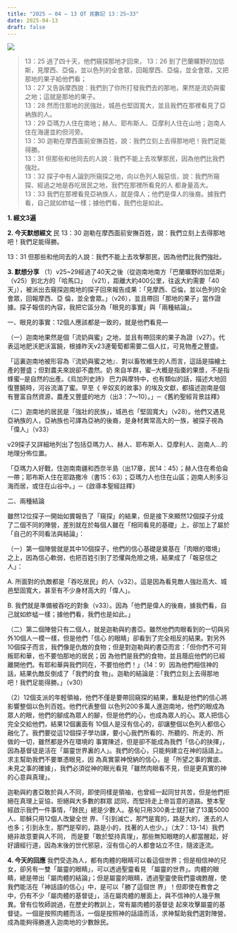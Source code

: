 ```yaml
---
title: "2025 – 04 – 13 QT 民數記 13：25~33"
date: 2025-04-13
draft: false
---
```


![](/images/qt.jpg)

> 13：25 過了四十天，他們窺探那地才回來， 
> 13：26 到了巴蘭曠野的加低斯，見摩西、亞倫，並以色列的全會眾，回報摩西、亞倫，並全會眾，又把那地的果子給他們看；  
> 13：27 又告訴摩西說：我們到了你所打發我們去的那地，果然是流奶與蜜之地；這就是那地的果子。  
> 13：28 然而住那地的民強壯，城邑也堅固寬大，並且我們在那裡看見了亞衲族的人。  
> 13：29 亞瑪力人住在南地；赫人、耶布斯人、亞摩利人住在山地；迦南人住在海邊並約但河旁。  
> 13：30 迦勒在摩西面前安撫百姓，說：我們立刻上去得那地吧！我們足能得勝。  
> 13：31 但那些和他同去的人說：我們不能上去攻擊那民，因為他們比我們強壯。  
> 13：32 探子中有人論到所窺探之地，向以色列人報惡信，說：我們所窺探、經過之地是吞吃居民之地，我們在那裡所看見的人
> 都身量高大。  
> 13：33 我們在那裡看見亞衲族人，就是偉人；他們是偉人的後裔。據我們看，自己就如蚱蜢一樣；據他們看，我們也是如此。  

**1. 經文3遍**


**2. 今天默想經文**
民 13：30 迦勒在摩西面前安撫百姓，說：我們立刻上去得那地吧！我們足能得勝。

13：31 但那些和他同去的人說：我們不能上去攻擊那民，因為他們比我們強壯。

**3. 默想分享**
（1）v25\~29經過了40天之後（從迦南地南方「巴蘭曠野的加低斯」（v25）到北方的「哈馬口」
（v21），距離大約400公里，往返大約需要「40天」），被派出去窺探迦南地的探子回來報告成果：「見摩西、亞倫，並以色列的全會眾，回報摩西、亞
倫，並全會眾。」（v26），並且帶回「那地的果子」當作證據。探子報信的內容，我把它區分為「眼見的事實」與「兩種結論」。

一、眼見的事實：12個人應該都是一致的，就是他們看見—

（一）迦南地果然是個「流奶與蜜」之地，並且有帶回來的果子為證（v27）。代表這地肥沃肥沃富饒，根據昨天v23連葡萄都需要二個人扛，可見物產之豐盛。

「這裏迦南地被形容為『流奶與蜜之地』．對以畜牧維生的人而言，這話是描繪土產的豐盛；但對農夫來說卻不盡然。奶
來自羊群，蜜─大概是指棗的果漿，不是指蜂蜜─是自然的出產。《烏加列史詩》 巴力與摩特中，也有類似的話，描述大地回復豐饒時，河谷流滿了蜜。早至《 
辛奴亥的故事》的埃及文獻，都描述迦南是個有豐富自然資源，農產又豐盛的地方（出3：7～10）。」─《舊約聖經背景註釋》

（二）迦南地的居民是「強壯的民族」，城邑也「堅固寬大」（v28）。他們又遇見亞衲族的人，亞衲族也可譯為亞衲的後裔，是身材異常高大的一族，被探子視為「偉人」（v33）

v29探子又詳細地列出了包括亞瑪力人、赫人、耶布斯人、亞摩利人、迦南人…的地理分佈位置。

「亞瑪力人好戰，住迦南南疆和西奈半島（出17章，民14：45）；赫人住在希伯侖一帶；耶布斯人住在耶路撒冷（書15：63）；亞瑪力人也住在山區；迦南人則多沿海而居，或住在山谷中。」─《啟導本聖經註釋》

二、兩種結論

雖然12位探子一開始如實報告了「窺探」的結果，但是接下來顯然12個探子分成了二個不同的陣營，差別就在於每個人雖在「相同看見的基礎」上，卻加上了屬於「自己的不同看法與結論」：

（一）第一個陣營就是其中10個探子，他們的信心基礎是奠基在「肉眼的環境」之上，因為信心軟弱，也把百姓引到了恐懼與危險之境，結果成了「報惡信之人」：

A. 所面對的仇敵都是「吞吃居民」的人（v32）。這是因為看見敵人強壯高大、城邑堅固寬大，甚至有不少身材高大的「偉人」。

B. 我們就是準備被吞吃的對象（v33）。因為「他們是偉人的後裔，據我們看，自己就如蚱蜢一樣；據他們看，我們也是如此。」

（二）第二個陣營只有二個人，就是迦勒與約書亞。雖然他們肉眼看到的一切與另外10個人一模一樣，但是他們「信心
的眼睛」卻看到了完全相反的結果。對另外10個探子而言，我們像是仇敵的食物；但是對迦勒與約書亞而言：「但你們不可背叛耶和華，也不要怕那地的居民；因
為他們是我們的食物，並且蔭庇他們的已經離開他們。有耶和華與我們同在，不要怕他們！」（14：9）因為他們相信神的話，結果仇敵反倒成了「我們的食
物」。迦勒的結論是：「我們立刻上去得那地吧！我們足能得勝。」（v30）

（2）12個支派的年輕領袖，他們不僅是要帶回窺探的結果，重點是他們的信心將影響整個以色列百姓。他們代表整個
以色列200多萬人進迦南地，他們的眼成為眾人的眼，他們的腳成為眾人的腳，但是他們的心，也成為眾人的心。眾人把信心完全交給他們，結果12個裏面有
10個人是沒有信心的，卻讓整個以色列人都信心融化了。我們要從這12個探子學功課，要小心我們所看的、所聽的、所走的、所做的一切，雖然都是外在環境的
事實陳述，但是卻不能成為我們「信心的抉擇」，因為基督徒是活在「屬靈世界裏的人」。我們的信心，只能夠建立在神的話語上。求主幫助我們不要單憑眼見，因
為真實蒙神悅納的信心，是「所望之事的實底、未見之事的確據」，我們必須從神的眼光看見「雖然肉眼看不見，但是更真實的神的心意與真理」。

迦勒與約書亞敢於與人不同，即使同樣是領袖，也曾經一起同甘共苦，但是他們拒絕在真理上妥協，拒絕與大多數的群眾
認同，而堅持走上帝旨意的道路。整本聖經啟示我們一件事情，「餘民」總是少數人。基甸只用300勇士就打破了13萬5000人、耶穌只用12個人改變全世
界、「引到滅亡，那門是寬的，路是大的，進去的人也多；引到永生，那門是窄的，路是小的，找著的人也少。」（太7：13-14）我們絕非故意要與人不同，
而是要「敢於堅持真理」，那些無知眼瞎的人都當醒起，好好讀經行道，因為末後的世代邪惡，沒有信心的人都會站立不住，隨波逐流。

**4. 今天的回應**
我們受造為人，都有肉體的眼睛可以看這個世界；但是相信神的兒女，卻另有一雙「屬靈的眼睛」，可以透過聖靈看見
「屬靈的世界」。肉體的眼睛，總是帶出「屬肉體的結論」；但是屬靈的眼睛，透過聖靈使我們靈魂甦醒，使我們能活在「神話語的信心」中，是可以「勝了這個世
界」！但即使在教會之中，仍有不少「屬肉體的基督徒」，活在屬肉體的層面上，與不信神的人幾乎無異。曾有位牧師說過，在歷史的教訓上，常有屬肉體的基督徒
起來攻擊屬靈的基督徒。一個是按照肉體而活，一個是按照神的話語而活，求神幫助我們選對陣營，成為能夠得勝進入迦南地的少數餘民。
